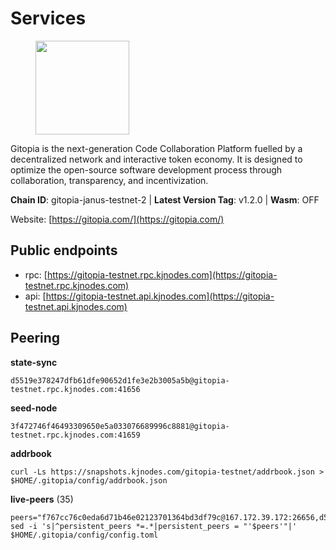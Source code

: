 # Services

<figure><img src="https://raw.githubusercontent.com/kj89/testnet_manuals/main/pingpub/logos/gitopia.png" width="150" alt=""><figcaption></figcaption></figure>

Gitopia is the next-generation Code Collaboration Platform fuelled by  a decentralized network and interactive token economy. It is designed  to optimize the open-source software development process through  collaboration, transparency, and incentivization.

**Chain ID**: gitopia-janus-testnet-2 | **Latest Version Tag**: v1.2.0 | **Wasm**: OFF

Website: [https://gitopia.com/](https://gitopia.com/)


## Public endpoints

* rpc: [https://gitopia-testnet.rpc.kjnodes.com](https://gitopia-testnet.rpc.kjnodes.com)
* api: [https://gitopia-testnet.api.kjnodes.com](https://gitopia-testnet.api.kjnodes.com)

## Peering

**state-sync**

```
d5519e378247dfb61dfe90652d1fe3e2b3005a5b@gitopia-testnet.rpc.kjnodes.com:41656
```

**seed-node**

```
3f472746f46493309650e5a033076689996c8881@gitopia-testnet.rpc.kjnodes.com:41659
```

**addrbook**
```
curl -Ls https://snapshots.kjnodes.com/gitopia-testnet/addrbook.json > $HOME/.gitopia/config/addrbook.json
```

**live-peers** (35)
```
peers="f767cc76c0eda6d71b46e02123701364bd3df79c@167.172.39.172:26656,d5519e378247dfb61dfe90652d1fe3e2b3005a5b@65.109.68.190:41656,f97115243c6291081b546e8d59f51e5ecede4168@149.102.155.225:26656,a6459b8c3e221e9e0ffd30d8cc883bb2d2d5859f@95.217.16.89:41656,bf16e96a383f317bdc40cdebfdf2a40a7b3d5c9a@142.132.166.131:26656,023c6a86fbd8b8368503c92bd612a8c0379a26e5@194.146.13.251:656,5ffdc1788f68df5e8163d9bd0d71a4c4d3dec2e9@81.0.220.21:26656,eb5fee5e8d7d5a300db7c89a4a24a205197f85c5@185.237.97.56:656,730983044bcc3f8e688bc2436da8a171fd843922@154.12.243.189:656,61f824be9bdfe9a73b55ad162a9ed0bfe9121bbe@38.242.147.76:26656,458a98d6293064bdf3d6f86e0e2aa87bbb450f07@75.119.144.48:656,4ed110a5b1ebad62d1e92e8cdabfc9160e2ca4db@65.109.92.148:46656,8b7f270a398edb7e527eafdbd9781609c79962cf@164.68.106.230:26656,3b7845f8c8361c2f2de742473cd891c6e8cdeabf@83.171.249.159:656,4e0e57bcac8aa2bc3188d5b7845eeee61a61f3f0@194.163.170.165:26656,45cc764ce4547208c21f62340a280cff1f2a4ab5@5.9.147.185:26156,72678266f62ab7f0e79acfe9579701f12693dd7a@185.216.75.69:41656,deca8c5aed2d1e617789d80927394a1d4d1c7360@149.102.146.123:26656,7a1c9ad925788a1811340b88068d6750c4511714@194.163.140.239:41656,c820e754c56b5455d64ab7685730c44a936d0833@154.38.165.129:26656,62c6caafd89eaa885157fc6311b345064f6b1468@185.213.25.129:60956,1d3bb209dfc7fe953fb8fa37774bab34016dd75c@185.245.183.85:26656,f851ac3d5d06208bc52cf0ae86b090aa551c5659@80.85.141.82:26656,481189b7e246f6c824a969482446c49abbfe76b8@161.97.172.147:26656,6d36c85a0fc1d737906f47af2e090734e0f6d4a3@86.48.3.99:26656,4977214dacb3713797653c1bc07b5982bcc91649@142.132.253.112:51656,df5b61e51ab2f6c3bf1f3c387ba1586a84b41b25@141.95.65.26:27956,e79532749fb5dd95366f4568a7b2430d0e316fb5@84.46.255.163:26656,f3289c45d545c589a4114aeeb364fa4c6fde08d9@109.123.254.216:26656,91bf3eb973595dd4621ccf5853e5ac78c48058da@194.163.180.77:656,d159db085278927848c98b185b5871bf265669d9@185.250.36.169:41656,0d4c392f44c081347775643d99311bf2b36a7377@80.241.220.27:60956,32254e5e11c49d8802f4c5bbd2c682eebd72ea33@80.241.220.28:60956,965e495f4a69294bd85f3437fccdc9b210fd98b6@1.15.146.92:26656,d491c840bb653847c3ec7b36a3c4493eb8da5be3@167.86.74.218:27656"
sed -i 's|^persistent_peers *=.*|persistent_peers = "'$peers'"|' $HOME/.gitopia/config/config.toml
```
